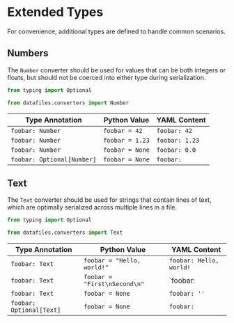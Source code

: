<h1>Extended Types</h1>

For convenience, additional types are defined to handle common scenarios.

## Numbers

The `Number` converter should be used for values that can be both integers or floats, but should not be coerced into either type during serialization.

```python
from typing import Optional

from datafiles.converters import Number
```

| Type Annotation | Python Value | YAML Content |
| --- | --- | --- |
| `foobar: Number` | `foobar = 42` | `foobar: 42` |
| `foobar: Number` | `foobar = 1.23` | `foobar: 1.23` |
| `foobar: Number` | `foobar = None` | `foobar: 0.0` |
| `foobar: Optional[Number]` | `foobar = None` | `foobar: ` |

## Text

The `Text` converter should be used for strings that contain lines of text, which are optimally serialized across multiple lines in a file.

```python
from typing import Optional

from datafiles.converters import Text
```

| Type Annotation | Python Value | YAML Content |
| --- | --- | --- |
| `foobar: Text` | `foobar = "Hello, world!"` | `foobar: Hello, world!` |
| `foobar: Text` | `foobar = "First\nSecond\n"` | `foobar: | `<br>&nbsp;&nbsp;&nbsp;&nbsp;`First`<br>&nbsp;&nbsp;&nbsp;&nbsp;`Second` |
| `foobar: Text` | `foobar = None` | `foobar: ''` |
| `foobar: Optional[Text]` | `foobar = None` | `foobar: ` |

